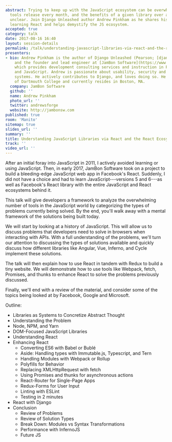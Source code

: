 ```yaml
---
abstract: Trying to keep up with the JavaScript ecosystem can be overwhelming. New
  tools release every month, and the benefits of a given library over any other is
  unclear. Join Django Unleashed author Andrew Pinkham as he shares his  experience
  learning React and helps demystify the JS ecosystem.
accepted: true
category: talk
date: 2017-08-16 16:40
layout: session-details
permalink: /talk/understanding-javascript-libraries-via-react-and-the-react-ecosystem/
presenters:
- bio: Andrew Pinkham is the author of Django Unleashed (Pearson; [django-unleashed.com](https://django-unleashed.com))
    and the founder and lead engineer at [JamBon Software](https://www.jambonsw.com/),
    which provides development consulting services and instruction in Python, Django,
    and JavaScript. Andrew is passionate about usability, security and distributed
    systems. He actively contributes to Django, and loves doing so. He is a 2009 graduate
    of Dartmouth College and currently resides in Boston, MA.
  company: JamBon Software
  github: ''
  name: Andrew Pinkham
  photo_url: ''
  twitter: andrewsforge
  website: http://jambonsw.com
published: true
room: 'Manito'
sitemap: true
slides_url: ''
summary: ''
title: Understanding JavaScript Libraries via React and the React Ecosystem
track: ''
video_url: ''
---
```


After an initial foray into JavaScript in 2011, I actively avoided learning or using JavaScript. Then, in early 2017, JamBon Software took on a project to build a bleeding-edge JavaScript web app in Facebook's React. Suddenly, I did not have a choice and had to learn JavaScript---versions 5 and 6---as well as Facebook's React library with the entire JavaScript and React ecosystems behind it.

This talk will give developers a framework to analyze the overwhelming number of tools in the JavaScript world by categorizing the types of problems currently being solved. By the end, you'll walk away with a mental framework of the solutions being built today.

We will start by looking at a history of JavaScript. This will allow us to discuss problems that developers need to solve in browsers when interacting with APIs. With a full understanding of the problems, we'll turn our attention to discussing the types of solutions available and quickly discuss how different libraries like Angular, Vue, Inferno, and Cycle implement these solutions.

The talk will then explain how to use React in tandem with Redux to build a tiny website. We will demonstrate how to use tools like Webpack, fetch, Promises, and thunks to enhance React to solve the problems previously discussed.

Finally, we'll end with a review of the material, and consider some of the topics being looked at by Facebook, Google and Microsoft.

Outline:

- Libraries as Systems to Concretize Abstract Thought
- Understanding the Problem
- Node, NPM, and Yarn
- DOM-Focused JavaScript Libraries
- Understanding React
- Enhancing React
  - Converting ES6 with Babel or Bublé
  - Aside: Handling types with Immutable.js, Typescript, and Tern
  - Handling Modules with Webpack or Rollup
  - Polyfills for Behavior
  - Replacing XMLHttpRequest with fetch
  - Using Promises and thunks for asynchronous actions
  - React-Router for Single-Page Apps
  - Redux-Forms for User Input
  - Linting with ESLint
  - Testing in 2 minutes
- React with Django
- Conclusion
  - Review of Problems
  - Review of Solution Types
  - Break Down: Modules vs Syntax Transformations
  - Performance with InfernoJS
  - Future JS

